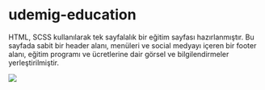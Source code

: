 # udemig-education

HTML, SCSS kullanılarak tek sayfalalık bir eğitim sayfası hazırlanmıştır. Bu sayfada sabit bir header alanı, menüleri ve social medyayı içeren bir footer alanı, eğitim programı ve ücretlerine dair görsel ve bilgilendirmeler yerleştirilmiştir. 

![](https://github.com/Rasime-Dumlupunar/udemig-education/blob/main/academy%20(1).gif)

